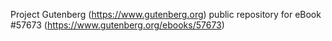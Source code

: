Project Gutenberg (https://www.gutenberg.org) public repository for
eBook #57673 (https://www.gutenberg.org/ebooks/57673)
